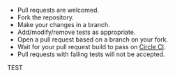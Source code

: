 * Pull requests are welcomed.
* Fork the repository.
* Make your changes in a branch.
* Add/modify/remove tests as appropriate.
* Open a pull request based on a branch on your fork.
* Wait for your pull request build to pass on [Circle CI](https://app.circleci.com/pipelines/github/freerange/mocha).
* Pull requests with failing tests will not be accepted.

TEST
